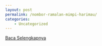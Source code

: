 ```yaml
---
layout: post
permalink: /nombor-ramalan-mimpi-harimau/
categories:
    - Uncategorized
---
```


[Baca Selengkapnya](/06)